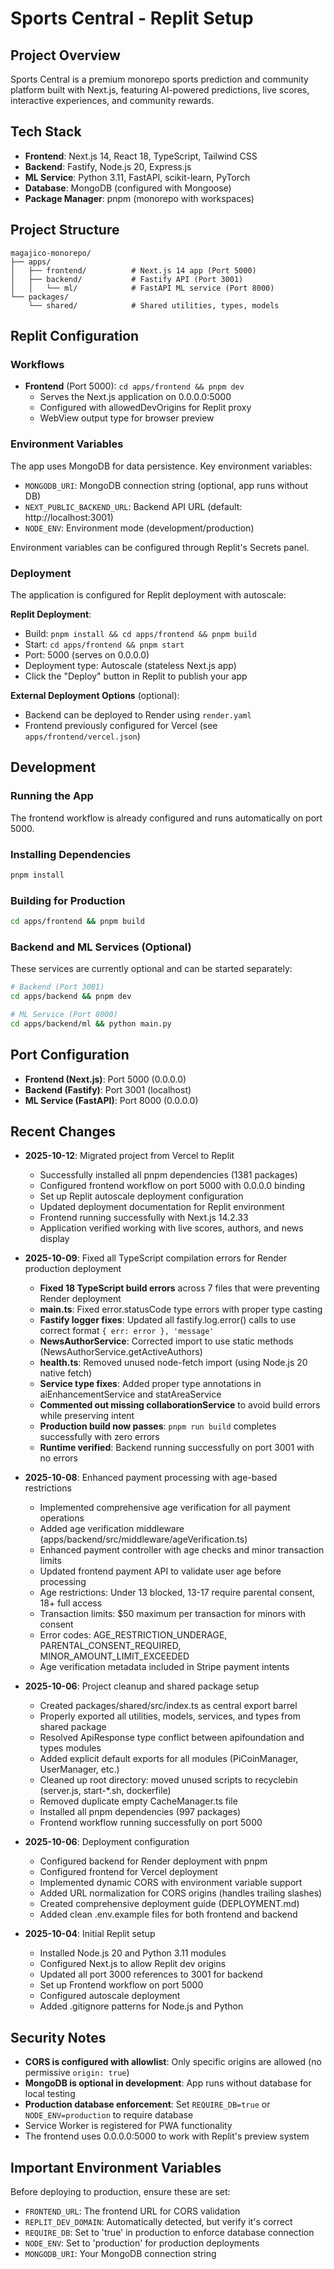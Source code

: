 # Sports Central - Replit Setup

## Project Overview
Sports Central is a premium monorepo sports prediction and community platform built with Next.js, featuring AI-powered predictions, live scores, interactive experiences, and community rewards.

## Tech Stack
- **Frontend**: Next.js 14, React 18, TypeScript, Tailwind CSS
- **Backend**: Fastify, Node.js 20, Express.js
- **ML Service**: Python 3.11, FastAPI, scikit-learn, PyTorch
- **Database**: MongoDB (configured with Mongoose)
- **Package Manager**: pnpm (monorepo with workspaces)

## Project Structure
```
magajico-monorepo/
├── apps/
│   ├── frontend/          # Next.js 14 app (Port 5000)
│   ├── backend/           # Fastify API (Port 3001)
│   │   └── ml/            # FastAPI ML service (Port 8000)
└── packages/
    └── shared/            # Shared utilities, types, models
```

## Replit Configuration

### Workflows
- **Frontend** (Port 5000): `cd apps/frontend && pnpm dev`
  - Serves the Next.js application on 0.0.0.0:5000
  - Configured with allowedDevOrigins for Replit proxy
  - WebView output type for browser preview

### Environment Variables
The app uses MongoDB for data persistence. Key environment variables:
- `MONGODB_URI`: MongoDB connection string (optional, app runs without DB)
- `NEXT_PUBLIC_BACKEND_URL`: Backend API URL (default: http://localhost:3001)
- `NODE_ENV`: Environment mode (development/production)

Environment variables can be configured through Replit's Secrets panel.

### Deployment

The application is configured for Replit deployment with autoscale:

**Replit Deployment**:
- Build: `pnpm install && cd apps/frontend && pnpm build`
- Start: `cd apps/frontend && pnpm start`
- Port: 5000 (serves on 0.0.0.0)
- Deployment type: Autoscale (stateless Next.js app)
- Click the "Deploy" button in Replit to publish your app

**External Deployment Options** (optional):
- Backend can be deployed to Render using `render.yaml`
- Frontend previously configured for Vercel (see `apps/frontend/vercel.json`)

## Development

### Running the App
The frontend workflow is already configured and runs automatically on port 5000.

### Installing Dependencies
```bash
pnpm install
```

### Building for Production
```bash
cd apps/frontend && pnpm build
```

### Backend and ML Services (Optional)
These services are currently optional and can be started separately:
```bash
# Backend (Port 3001)
cd apps/backend && pnpm dev

# ML Service (Port 8000)
cd apps/backend/ml && python main.py
```

## Port Configuration
- **Frontend (Next.js)**: Port 5000 (0.0.0.0)
- **Backend (Fastify)**: Port 3001 (localhost)
- **ML Service (FastAPI)**: Port 8000 (0.0.0.0)

## Recent Changes
- **2025-10-12**: Migrated project from Vercel to Replit
  - Successfully installed all pnpm dependencies (1381 packages)
  - Configured frontend workflow on port 5000 with 0.0.0.0 binding
  - Set up Replit autoscale deployment configuration
  - Updated deployment documentation for Replit environment
  - Frontend running successfully with Next.js 14.2.33
  - Application verified working with live scores, authors, and news display

- **2025-10-09**: Fixed all TypeScript compilation errors for Render production deployment
  - **Fixed 18 TypeScript build errors** across 7 files that were preventing Render deployment
  - **main.ts**: Fixed error.statusCode type errors with proper type casting
  - **Fastify logger fixes**: Updated all fastify.log.error() calls to use correct format `{ err: error }, 'message'`
  - **NewsAuthorService**: Corrected import to use static methods (NewsAuthorService.getActiveAuthors)
  - **health.ts**: Removed unused node-fetch import (using Node.js 20 native fetch)
  - **Service type fixes**: Added proper type annotations in aiEnhancementService and statAreaService
  - **Commented out missing collaborationService** to avoid build errors while preserving intent
  - **Production build now passes**: `pnpm run build` completes successfully with zero errors
  - **Runtime verified**: Backend running successfully on port 3001 with no errors

- **2025-10-08**: Enhanced payment processing with age-based restrictions
  - Implemented comprehensive age verification for all payment operations
  - Added age verification middleware (apps/backend/src/middleware/ageVerification.ts)
  - Enhanced payment controller with age checks and minor transaction limits
  - Updated frontend payment API to validate user age before processing
  - Age restrictions: Under 13 blocked, 13-17 require parental consent, 18+ full access
  - Transaction limits: $50 maximum per transaction for minors with consent
  - Error codes: AGE_RESTRICTION_UNDERAGE, PARENTAL_CONSENT_REQUIRED, MINOR_AMOUNT_LIMIT_EXCEEDED
  - Age verification metadata included in Stripe payment intents

- **2025-10-06**: Project cleanup and shared package setup
  - Created packages/shared/src/index.ts as central export barrel
  - Properly exported all utilities, models, services, and types from shared package
  - Resolved ApiResponse type conflict between apifoundation and types modules
  - Added explicit default exports for all modules (PiCoinManager, UserManager, etc.)
  - Cleaned up root directory: moved unused scripts to recyclebin (server.js, start-*.sh, dockerfile)
  - Removed duplicate empty CacheManager.ts file
  - Installed all pnpm dependencies (997 packages)
  - Frontend workflow running successfully on port 5000

- **2025-10-06**: Deployment configuration
  - Configured backend for Render deployment with pnpm
  - Configured frontend for Vercel deployment
  - Implemented dynamic CORS with environment variable support
  - Added URL normalization for CORS origins (handles trailing slashes)
  - Created comprehensive deployment guide (DEPLOYMENT.md)
  - Added clean .env.example files for both frontend and backend
  
- **2025-10-04**: Initial Replit setup
  - Installed Node.js 20 and Python 3.11 modules
  - Configured Next.js to allow Replit dev origins
  - Updated all port 3000 references to 3001 for backend
  - Set up Frontend workflow on port 5000
  - Configured autoscale deployment
  - Added .gitignore patterns for Node.js and Python

## Security Notes
- **CORS is configured with allowlist**: Only specific origins are allowed (no permissive `origin: true`)
- **MongoDB is optional in development**: App runs without database for local testing
- **Production database enforcement**: Set `REQUIRE_DB=true` or `NODE_ENV=production` to require database
- Service Worker is registered for PWA functionality
- The frontend uses 0.0.0.0:5000 to work with Replit's preview system

## Important Environment Variables
Before deploying to production, ensure these are set:
- `FRONTEND_URL`: The frontend URL for CORS validation
- `REPLIT_DEV_DOMAIN`: Automatically detected, but verify it's correct
- `REQUIRE_DB`: Set to 'true' in production to enforce database connection
- `NODE_ENV`: Set to 'production' for production deployments
- `MONGODB_URI`: Your MongoDB connection string
